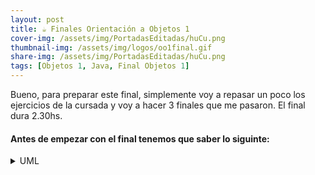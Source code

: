 ```yaml
---
layout: post
title: ☕ Finales Orientación a Objetos 1
cover-img: /assets/img/PortadasEditadas/huCu.png
thumbnail-img: /assets/img/logos/oo1final.gif
share-img: /assets/img/PortadasEditadas/huCu.png
tags: [Objetos 1, Java, Final Objetos 1]
---
```


Bueno, para preparar este final, simplemente voy a repasar un poco los ejercicios de la cursada y voy a hacer 3 finales que me pasaron. El final dura 2.30hs.



#### Antes de empezar con el final tenemos que saber lo siguinte:


<details><summary>UML</summary>

<img src='https://github.com/Fabian-Martinez-Rincon/Fabian-Martinez-Rincon/assets/55964635/b36197a1-74f9-4f87-8949-8e0e7398984d'>
<img src='https://github.com/Fabian-Martinez-Rincon/Fabian-Martinez-Rincon/assets/55964635/1d01ed0a-640a-4278-98af-91b610df5deb'>
<img src='https://github.com/Fabian-Martinez-Rincon/Fabian-Martinez-Rincon/assets/55964635/0ad543a2-3498-42f3-87a3-2f6b36280d7f'>

</details>
